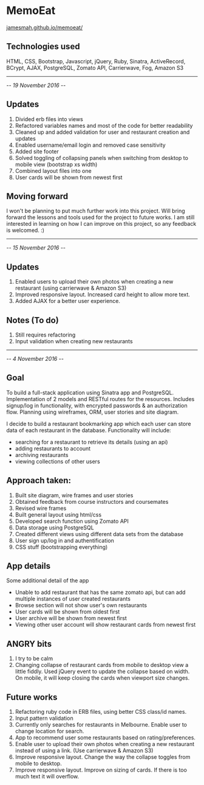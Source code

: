 # MemoEat
[jamesmah.github.io/memoeat/](https://jamesmah.github.io/memoeat/)
## Technologies used
HTML, CSS, Bootstrap, Javascript, jQuery, Ruby, Sinatra, ActiveRecord, BCrypt, AJAX, PostgreSQL, Zomato API, Carrierwave, Fog, Amazon S3

---
*-- 19 November 2016 --*

## Updates
1. Divided erb files into views
2. Refactored variables names and most of the code for better readability
3. Cleaned up and added validation for user and restaurant creation and updates
4. Enabled username/email login and removed case sensitivity
4. Added site footer
5. Solved toggling of collapsing panels when switching from desktop to mobile view (bootstrap xs width)
6. Combined layout files into one
7. User cards will be shown from newest first

## Moving forward
I won't be planning to put much further work into this project. Will bring forward the lessons and tools used for the project to future works. I am still interested in learning on how I can improve on this project, so any feedback is welcomed. :)

---
*-- 15 November 2016 --*

## Updates
1. Enabled users to upload their own photos when creating a new restaurant (using carrierwave & Amazon S3)
2. Improved responsive layout. Increased card height to allow more text.
3. Added AJAX for a better user experience.

## Notes (To do)
1. Still requires refactoring
2. Input validation when creating new restaurants

---
*-- 4 November 2016 --*

## Goal
To build a full-stack application using Sinatra app and PostgreSQL. Implementation of 2 models and RESTful routes for the resources. Includes signup/log in functionality, with encrypted passwords & an authorization flow. Planning using wireframes, ORM, user stories and site diagram.

I decide to build a restaurant bookmarking app which each user can store data of each restaurant in the database. Functionality will include:
* searching for a restaurant to retrieve its details (using an api)
* adding restaurants to account
* archiving restaurants
* viewing collections of other users

## Approach taken:
1. Built site diagram, wire frames and user stories
2. Obtained feedback from course instructors and coursemates
3. Revised wire frames
4. Built general layout using html/css
5. Developed search function using Zomato API
6. Data storage using PostgreSQL
7. Created different views using different data sets from the database
8. User sign up/log in and authentification
9. CSS stuff (bootstrapping everything)

## App details
Some additional detail of the app
* Unable to add restaurant that has the same zomato api, but can add multiple instances of user created restaurants
* Browse section will not show user's own restaurants
* User cards will be shown from oldest first
* User archive will be shown from newest first
* Viewing other user account will show restaurant cards from newest first

## ANGRY bits
1. I try to be calm
2. Changing collapse of restaurant cards from mobile to desktop view a little fiddly. Used jQuery event to update the collapse based on width. On mobile, it will keep closing the cards when viewport size changes.

## Future works
1. Refactoring ruby code in ERB files, using better CSS class/id names.
2. Input pattern validation
3. Currently only searches for restaurants in Melbourne. Enable user to change location for search.
4. App to recommend user some restaurants based on rating/preferences.
5. Enable user to upload their own photos when creating a new restaurant instead of using a link. (Use carrierwave & Amazon S3)
6. Improve responsive layout. Change the way the collapse toggles from mobile to desktop.
7. Improve responsive layout. Improve on sizing of cards. If there is too much text it will overflow.
